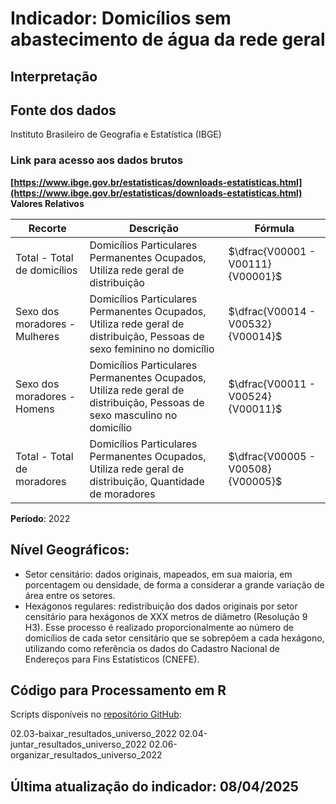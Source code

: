 # Indicador: Domicílios sem abastecimento de água da rede geral

## Interpretação


## Fonte dos dados
Instituto Brasileiro de Geografia e Estatística (IBGE)

### Link para acesso aos dados brutos
**[https://www.ibge.gov.br/estatisticas/downloads-estatisticas.html](https://www.ibge.gov.br/estatisticas/downloads-estatisticas.html)**
**Valores Relativos**

|Recorte|Descrição  |Fórmula
|--|--|--|
|Total - Total de domicílios|Domicílios Particulares Permanentes Ocupados, Utiliza rede geral de distribuição|$\dfrac{V00001 - V00111}{V00001}$|
|Sexo dos moradores - Mulheres|Domicílios Particulares Permanentes Ocupados, Utiliza rede geral de distribuição, Pessoas de sexo feminino no domicílio|$\dfrac{V00014 - V00532}{V00014}$|
|Sexo dos moradores - Homens|Domicílios Particulares Permanentes Ocupados, Utiliza rede geral de distribuição, Pessoas de sexo masculino no domicílio|$\dfrac{V00011 - V00524}{V00011}$|
|Total - Total de moradores|Domicílios Particulares Permanentes Ocupados, Utiliza rede geral de distribuição, Quantidade de moradores|$\dfrac{V00005 - V00508}{V00005}$|

**Período**: 2022

## Nível Geográficos:

 - Setor censitário: dados originais, mapeados, em sua maioria, em porcentagem ou densidade, de forma a considerar a grande variação de área entre os setores.
 - Hexágonos regulares: redistribuição dos dados originais por setor censitário para hexágonos de XXX metros de diâmetro (Resolução 9 H3). Esse processo é realizado proporcionalmente ao número de domicílios de cada setor censitário que se sobrepõem a cada hexágono, utilizando como referência os dados do Cadastro Nacional de Endereços para Fins Estatísticos (CNEFE).

## Código para Processamento em R
Scripts disponíveis no [repositório GitHub](https://github.com/cem-usp/georedus):

02.03-baixar_resultados_universo_2022
02.04-juntar_resultados_universo_2022
02.06-organizar_resultados_universo_2022

## Última atualização do indicador: 08/04/2025
